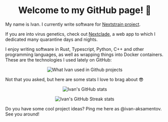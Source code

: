 
<h1 align="center">
Welcome to my GitHub page! 🎉
</h1>

My name is Ivan. I currently write software for <a target="_blank" href="https://nextstrain.org">Nextstrain project</a>.

If you are into virus genetics, check out <a target="_blank" href="https://clades.nextstrain.org">Nextclade</a>, a web app to which I dedicated many quarantine days and nights.

I enjoy writing software in Rust, Typescript, Python, C++ and other programming languages, as well as wrapping things into Docker containers. These are the technologies I used lately on GitHub:

<p align="center">
<img src="https://github-readme-stats-one-bice.vercel.app/api/top-langs/?username=ivan-aksamentov&custom_title=What%20Ivan%20used%20in%20Github%20projects&count_private=true&include_all_commits=true&show_icons=true&langs_count=10&layout=compact&role=COLLABORATOR" alt="What Ivan used in Github projects"/>
</p>

Not that you asked, but here are some stats I love to brag about 😎

<p align="center">
<img src="https://github-readme-stats-one-bice.vercel.app/api?username=ivan-aksamentov&custom_title=Ivan%27s%20GitHub%20Stats&include_all_commits=true&count_private=true&show_icons=true&layout=compact&role=OWNER,COLLABORATOR" alt="Ivan's GitHub stats"/>
</p>


<p align="center">
<img src="https://github-readme-streak-stats.herokuapp.com/?user=ivan-aksamentov" alt="Ivan's GitHub Streak stats"/>
</p>

Do you have some cool project ideas? Ping me here as @ivan-aksamentov. See you around!

